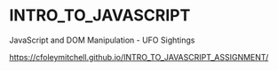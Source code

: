 # INTRO_TO_JAVASCRIPT
JavaScript and DOM Manipulation - UFO Sightings

https://cfoleymitchell.github.io/INTRO_TO_JAVASCRIPT_ASSIGNMENT/
